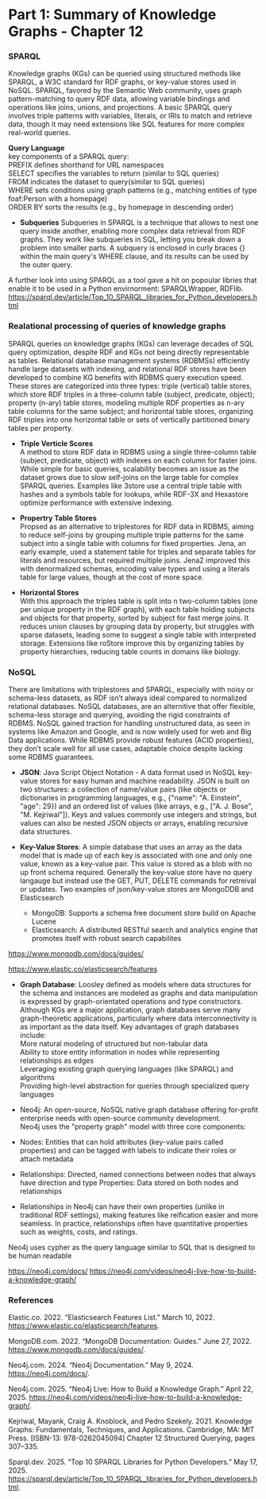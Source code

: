 # Part 1: Summary of Knowledge Graphs - Chapter 12

### SPARQL

Knowledge graphs (KGs) can be queried using structured methods like SPARQL, a W3C standard for RDF graphs, or key-value stores used in NoSQL. SPARQL, favored by the Semantic Web community, uses graph pattern-matching to query RDF data, allowing variable bindings and operations like joins, unions, and projections. A basic SPARQL query involves triple patterns with variables, literals, or IRIs to match and retrieve data, though it may need extensions like SQL features for more complex real-world queries.

**Query Language**<br>
key components of a SPARQL query:<br>
PREFIX defines shorthand for URL namespaces<br>
SELECT specifies the variables to return (similar to SQL queries)<br>
FROM indicates the dataset to query(similar to SQL queries)<br>
WHERE sets conditions using graph patterns (e.g., matching entities of type foaf:Person with a homepage)<br>
ORDER BY sorts the results (e.g., by homepage in descending order)

- **Subqueries**
Subqueries in SPARQL is a technique that allows to nest one query inside another, enabling more complex data retrieval from RDF graphs. They work like subqueries in SQL, letting you break down a problem into smaller parts. A subquery is enclosed in curly braces {} within the main query's WHERE clause, and its results can be used by the outer query.

A further look into using SPARQL as a tool gave a hit on popoular libries that enable it to be used in a Python envirnorment: SPARQLWrapper, RDFlib.
https://sparql.dev/article/Top_10_SPARQL_libraries_for_Python_developers.html


### Realational processing of queries of knowledge graphs
SPARQL queries on knowledge graphs (KGs) can leverage decades of SQL query optimization, despite RDF and KGs not being directly representable as tables. Relational database management systems (RDBMSs) efficiently handle large datasets with indexing, and relational RDF stores have been developed to combine KG benefits with RDBMS query execution speed. These stores are categorized into three types: triple (vertical) table stores, which store RDF triples in a three-column table (subject, predicate, object); property (n-ary) table stores, modeling multiple RDF properties as n-ary table columns for the same subject; and horizontal table stores, organizing RDF triples into one horizontal table or sets of vertically partitioned binary tables per property.

- **Triple Verticle Scores**<br>
A method to store RDF data in RDBMS using a single three-column table (subject, predicate, object) with indexes on each column for faster joins. While simple for basic queries, scalability becomes an issue as the dataset grows due to slow self-joins on the large table for complex SPARQL queries. Examples like 3store use a central triple table with hashes and a symbols table for lookups, while RDF-3X and Hexastore optimize performance with extensive indexing. 

- **Propertry Table Stores**<br>
Propsed as an alternative to triplestores for RDF data in RDBMS, aiming to reduce self-joins by grouping multiple triple patterns for the same subject into a single table with columns for fixed properties. Jena, an early example, used a statement table for triples and separate tables for literals and resources, but required multiple joins. Jena2 improved this with denormalized schemas, encoding value types and using a literals table for large values, though at the cost of more space. 

- **Horizontal Stores**<br>
With this approach the triples table is split into n two-column tables (one per unique property in the RDF graph), with each table holding subjects and objects for that property, sorted by subject for fast merge joins. It reduces union clauses by grouping data by property, but struggles with sparse datasets, leading some to suggest a single table with interpreted storage. Extensions like roStore improve this by organizing tables by property hierarchies, reducing table counts in domains like biology.

### NoSQL

There are limitations with triplestores and SPARQL, especially with noisy or schema-less datasets, as RDF isn’t always ideal compared to normalized relational databases. NoSQL databases, are an alternitive that offer flexible, schema-less storage and querying, avoiding the rigid constraints of RDBMS. NoSQL gained traction for handling unstructured data, as seen in systems like Amazon and Google, and is now widely used for web and Big Data applications. While RDBMS provide robust features (ACID properties), they don’t scale well for all use cases, adaptable choice despite lacking some RDBMS guarantees.

- **JSON**: Java Script Object Notation - A data format used in NoSQL key-value stores for easy human and machine readability. JSON is built on two structures: a collection of name/value pairs (like objects or dictionaries in programming languages, e.g., {"name": "A. Einstein", "age": 29}) and an ordered list of values (like arrays, e.g., ["A. J. Bose", "M. Kejriwal"]). Keys and values commonly use integers and strings, but values can also be nested JSON objects or arrays, enabling recursive data structures.

- **Key-Value Stores**: A simple database that uses an array as the data model that is made up of each key is associated with one and only one value, known as a key-value pair. This value is stored as a blob with no up front schema required. Generally the key-value store have no query langauge but instead use the GET, PUT, DELETE commands for retreival or updates. Two examples of json/key-value stores are MongoDDB and Elasticsearch

    - MongoDB: Supports a schema free document store build on Apache Lucene
    - Elasticsearch: A distributed RESTful search and analytics engine that promotes itself with robust search capabilites

https://www.mongodb.com/docs/guides/

https://www.elastic.co/elasticsearch/features


- **Graph Database**: Loosley defined as models where data structures for the schema and instances are modeled as graphs and data manipulation is expressed by graph-orientated operations and type constructors. Although KGs are a major application, graph databases serve many graph-theoretic applications, particularly where data interconnectivity is as important as the data itself.
Key advantages of graph databases include:<br>
More natural modeling of structured but non-tabular data<br>
Ability to store entity information in nodes while representing relationships as edges<br>
Leveraging existing graph querying languages (like SPARQL) and algorithms<br>
Providing high-level abstraction for queries through specialized query languages

- Neo4j: An open-source, NoSQL native graph database offering for-profit enterprise needs with open-source community development.<br>
Neo4j uses the "property graph" model with three core components:

- Nodes: Entities that can hold attributes (key-value pairs called properties) and can be tagged with labels to indicate their roles or attach metadata<br>
- Relationships: Directed, named connections between nodes that always have direction and type
Properties: Data stored on both nodes and relationships

- Relationships in Neo4j can have their own properties (unlike in traditional RDF settings), making features like reification easier and more seamless.
In practice, relationships often have quantitative properties such as weights, costs, and ratings.

Neo4j uses cypher as the query language similar to SQL that is designed to be human readable 

https://neo4j.com/docs/
https://neo4j.com/videos/neo4j-live-how-to-build-a-knowledge-graph/

### References

Elastic.co. 2022. “Elasticsearch Features List.” March 10, 2022. https://www.elastic.co/elasticsearch/features.

MongoDB.com. 2022. “MongoDB Documentation: Guides.” June 27, 2022. https://www.mongodb.com/docs/guides/.

Neo4j.com. 2024. “Neo4j Documentation.” May 9, 2024. https://neo4j.com/docs/.

Neo4j.com. 2025. “Neo4j Live: How to Build a Knowledge Graph.” April 22, 2025. https://neo4j.com/videos/neo4j-live-how-to-build-a-knowledge-graph/.

Kejriwal, Mayank, Craig A. Knoblock, and Pedro Szekely. 2021. Knowledge Graphs: Fundamentals, Techniques, and Applications. Cambridge, MA: MIT Press. [ISBN-13: 978-0262045094] Chapter 12 Structured Querying, pages 307–335.

Sparql.dev. 2025. “Top 10 SPARQL Libraries for Python Developers.” May 17, 2025. https://sparql.dev/article/Top_10_SPARQL_libraries_for_Python_developers.html.